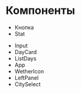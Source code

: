 # Компоненты
+ Кнопка 
+ Stat

- Input
- DayCard
- ListDays
- App
- WetherIcon
- LeftPanel
- CitySelect 